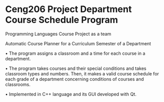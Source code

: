 # Ceng206 Project Department Course Schedule Program
Programming Languages Course Project as a team

Automatic Course Planner for a Curriculum Semester of a Department

• The program assigns a classroom and a time for each course in a department.

• The program takes courses and their special conditions and takes classroom types and numbers.
  Then, it makes a valid course schedule for each grade of a department concerning conditions of courses and classrooms.
  
• Implemented in C++ language and its GUI developed with Qt.
